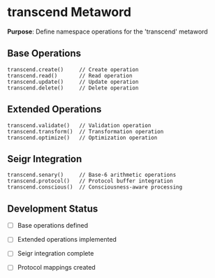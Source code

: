 # transcend Metaword

**Purpose**: Define namespace operations for the 'transcend' metaword

## Base Operations

```hyphos
transcend.create()     // Create operation
transcend.read()       // Read operation  
transcend.update()     // Update operation
transcend.delete()     // Delete operation
```

## Extended Operations

```hyphos
transcend.validate()   // Validation operation
transcend.transform()  // Transformation operation
transcend.optimize()   // Optimization operation
```

## Seigr Integration

```hyphos
transcend.senary()     // Base-6 arithmetic operations
transcend.protocol()   // Protocol buffer integration
transcend.conscious()  // Consciousness-aware processing
```

## Development Status

- [ ] Base operations defined
- [ ] Extended operations implemented  
- [ ] Seigr integration complete
- [ ] Protocol mappings created

